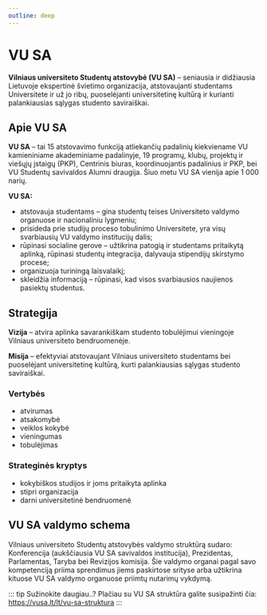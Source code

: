 ```yaml
---
outline: deep
---
```


# VU SA

**Vilniaus universiteto Studentų atstovybė (VU SA)** – seniausia ir
didžiausia Lietuvoje ekspertinė švietimo organizacija, atstovaujanti
studentams Universitete ir už jo ribų, puoselėjanti universitetinę
kultūrą ir kurianti palankiausias sąlygas studento saviraiškai.

## Apie VU SA

**VU SA** – tai 15 atstovavimo funkciją atliekančių padalinių
kiekviename VU kamieniniame akademiniame padalinyje, 19 programų, klubų,
projektų ir viešųjų įstaigų (PKP), Centrinis biuras, koordinuojantis
padalinius ir PKP, bei VU Studentų savivaldos Alumni draugija. Šiuo metu
VU SA vienija apie 1 000 narių.

**VU SA:**

- atstovauja studentams – gina studentų teises Universiteto valdymo
  organuose ir nacionaliniu lygmeniu;
- prisideda prie studijų proceso tobulinimo Universitete, yra visų
  svarbiausių VU valdymo institucijų dalis;
- rūpinasi socialine gerove – užtikrina patogią ir studentams
  pritaikytą aplinką, rūpinasi studentų integracija, dalyvauja
  stipendijų skirstymo procese;
- organizuoja turiningą laisvalaikį;
- skleidžia informaciją – rūpinasi, kad visos svarbiausios naujienos
  pasiektų studentus.

## Strategija

**Vizija** – atvira aplinka savarankiškam studento tobulėjimui
vieningoje Vilniaus universiteto bendruomenėje.

**Misija** – efektyviai atstovaujant Vilniaus universiteto studentams
bei puoselėjant universitetinę kultūrą, kurti palankiausias sąlygas
studento saviraiškai.

### Vertybės

- atvirumas
- atsakomybė
- veiklos kokybė
- vieningumas
- tobulėjimas

### Strateginės kryptys

- kokybiškos studijos ir joms pritaikyta aplinka
- stipri organizacija
- darni universitetinė bendruomenė

## VU SA valdymo schema

Vilniaus universiteto Studentų atstovybės valdymo struktūrą sudaro:
Konferencija (aukščiausia VU SA savivaldos institucija), Prezidentas,
Parlamentas, Taryba bei Revizijos komisija. Šie valdymo organai pagal
savo kompetenciją priima sprendimus jiems paskirtose srityse arba
užtikrina kituose VU SA valdymo organuose priimtų nutarimų vykdymą.

::: tip Sužinokite daugiau..?
Plačiau su VU SA struktūra galite susipažinti čia:
https://vusa.lt/lt/vu-sa-struktura
:::

